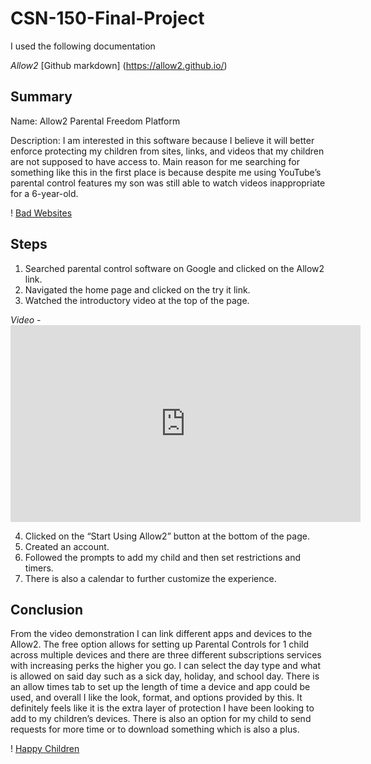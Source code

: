 # CSN-150-Final-Project

I used the following documentation

*Allow2*
[Github markdown] (https://allow2.github.io/)

## Summary

Name: Allow2 Parental Freedom Platform

Description: I am interested in this software because I believe it will better enforce protecting my children from sites, links, and videos that my children are not supposed to have access to. Main reason for me searching for something like this in the first place is because despite me using YouTube’s parental control features my son was still able to watch videos inappropriate for a 6-year-old.

! [Bad Websites](https://github.com/UnholySanctuary/CSN-150-Final-Project/blob/main/Bad%20Websites.jpg)

## Steps
1. Searched parental control software on Google and clicked on the Allow2 link.
2. Navigated the home page and clicked on the try it link.
3. Watched the introductory video at the top of the page. 

*Video* - <iframe width="560" height="315" src="https://www.youtube.com/embed/bvRTCNMMq7M" title="YouTube video player" frameborder="0" allow="accelerometer; autoplay; clipboard-write; encrypted-media; gyroscope; picture-in-picture" allowfullscreen></iframe>

4. Clicked on the “Start Using Allow2” button at the bottom of the page.
5. Created an account.
6. Followed the prompts to add my child and then set restrictions and timers.
7. There is also a calendar to further customize the experience.

## Conclusion

From the video demonstration I can link different apps and devices to the Allow2. The free option allows for setting up Parental Controls for 1 child across multiple devices and there are three different subscriptions services with increasing perks the higher you go. I can select the day type and what is allowed on said day such as a sick day, holiday, and school day. There is an allow times tab to set up the length of time a device and app could be used, and overall I like the look, format, and options provided by this. It definitely feels like it is the extra layer of protection I have  been looking to add to my children’s devices. There is also an option for my child to send requests for more time or to download something which is also a plus.

! [Happy Children](https://github.com/UnholySanctuary/CSN-150-Final-Project/blob/main/Happy%20Children.jpg)
